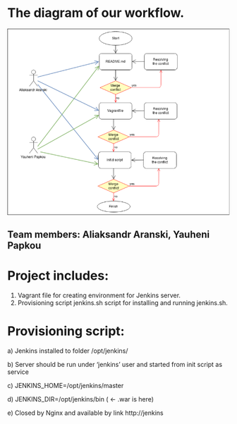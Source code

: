 # The diagram of our workflow.
![picture](img/Diagram.png)

## Team members: Aliaksandr Aranski, Yauheni Papkou

# Project includes:
1. Vagrant file for creating environment for Jenkins server.
2. Provisioning script jenkins.sh script for installing and running jenkins.sh.

# Provisioning script:

a) Jenkins installed to folder /opt/jenkins/

b) Server should be run under ‘jenkins’ user and started from init script as service

c) JENKINS_HOME=/opt/jenkins/master

d) JENKINS_DIR=/opt/jenkins/bin  ( <- .war is here)

e) Closed by Nginx and available by link http://jenkins



